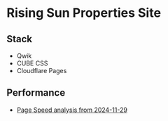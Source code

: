 # Rising Sun Properties Site

## Stack

- Qwik
- CUBE CSS
- Cloudflare Pages

## Performance

- [Page Speed analysis from 2024-11-29](https://pagespeed.web.dev/analysis/https-rising-sun-properties-com/ja3jalfgcq?form_factor=mobile)
